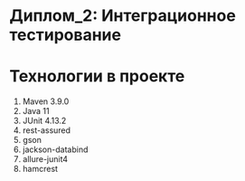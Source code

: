 # Диплом_2: Интеграционное тестирование

# Технологии в проекте
1. Maven 3.9.0
2. Java 11
3. JUnit 4.13.2
4. rest-assured
5. gson
6. jackson-databind
7. allure-junit4
8. hamcrest
